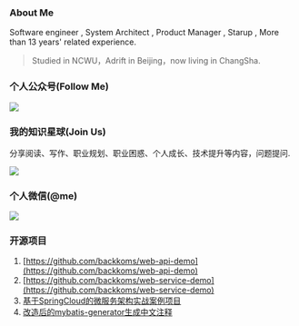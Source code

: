 ### About Me 

Software engineer , System Architect , Product Manager , Starup , More than 13 years' related experience.

> Studied in NCWU，Adrift in Beijing，now living in ChangSha.

### 个人公众号(Follow Me)

![](https://imgkr.cn-bj.ufileos.com/f99814ca-9175-4c48-a793-81d46068e36c.jpg)

### 我的知识星球(Join Us)

分享阅读、写作、职业规划、职业困惑、个人成长、技术提升等内容，问题提问.

![](https://imgkr.cn-bj.ufileos.com/75ab2d42-80b1-4164-9ac5-c23de5f522e6.png)

### 个人微信(@me)
![](https://imgkr.cn-bj.ufileos.com/e37c25c2-d2a4-4174-953b-07adbd0f9b56.jpeg)


### 开源项目

1. [https://github.com/backkoms/web-api-demo](https://github.com/backkoms/web-api-demo)
2. [https://github.com/backkoms/web-service-demo](https://github.com/backkoms/web-service-demo)
3. [基于SpringCloud的微服务架构实战案例项目](https://github.com/backkoms/simplemall)
4. [改造后的mybatis-generator生成中文注释](https://github.com/backkoms/mybatis-generator-comments)
